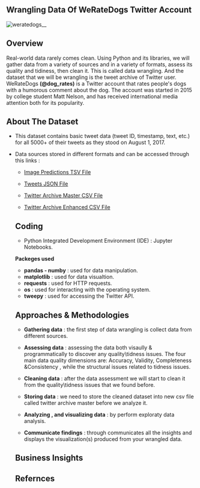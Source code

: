 ## Wrangling Data Of **WeRateDogs** Twitter Account

![weratedogs__](https://github.com/hayasalman/Wrangling-Dataset/assets/71796909/cee95e5b-7fda-4bf8-a0d7-73f41284147b)

## Overview 

Real-world data rarely comes clean. Using Python and its libraries, we will gather data from a variety of sources and in a variety of formats, assess its quality and tidiness, then clean it. This is called data wrangling. And the dataset that we will be wrangling is the tweet archive of Twitter user. 
WeRateDogs **(@dog_rates)** is a Twitter account that rates people's dogs with a humorous comment about the dog. The account was started in 2015 by college student Matt Nelson, and has received international media attention both for its popularity.

## About The Dataset

- This dataset contains basic tweet data (tweet ID, timestamp, text, etc.) for all 5000+ of their tweets as they stood on August 1, 2017.
  
- Data sources stored in different formats and can be accessed through this links :

  - [Image Predictions TSV File](https://github.com/hayasalman/Wrangling-Dataset/blob/main/Datasets/image-predictions.tsv)
 
  - [Tweets JSON File](https://raw.githubusercontent.com/hayasalman/Wrangling-Dataset/main/Datasets/tweet_json.txt)
 
  - [Twitter Archive Master CSV File](https://github.com/hayasalman/Wrangling-Dataset/blob/main/Datasets/twitter_archive_master.csv)
 
  - [Twitter Archive Enhanced CSV File](https://github.com/hayasalman/Wrangling-Dataset/blob/main/Datasets/twitter-archive-enhanced.csv)
 
  ## Coding

  -  Python Integrated Development Environment (IDE) : Jupyter Notebooks.

   **Packeges used**
   
  * **pandas - numby** : used for data manipulation.
  * **matplotlib** : used for data visualtion.
  * **requests** : used for HTTP requests.
  * **os** : used for interacting with the operating system.
  * **tweepy** : used for accessing the Twitter API.
 
  ## Approaches & Methodologies

  - **Gathering data** : the first step of data wrangling is collect data from different sources.
 
  - **Assessing data** : assessing the data both visaully & programmatically to discover any quality\tidness issues. The four main data quality 
      dimensions are: Accuracy, Validity, Completeness &Consistency , while the structural issues related to tidness issues.
 
  - **Cleaning data** : after the data assessment we will start to clean it from the quality\tidness issues that we found before.
 
  - **Storing data** : we need to store the cleaned dataset into new csv file called twitter archive master before we analyze it.
 
  - **Analyzing , and visualizing data** : by perform exploraty data analysis.
 
  - **Communicate findings** : through communicates all the insights and displays the visualization(s) produced from your wrangled data.
 
  ## Business Insights

  ## Refernces

  

  

